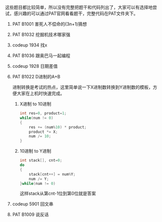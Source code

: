 这些题目都比较简单，所以没有完整把题干和代码列出了，大家可以有选择地尝试，感兴趣的可以通过PAT官网看看题干，完整代码在PAT文件夹下。

1. PAT B1001 害死人不偿命的(3n+1)猜想

2. PAT B1032 挖掘机技术哪家强

2. codeup 1934 找x

3. PAT B1036 跟奥巴马一起编程

3. codeup 1928 日期差值

4. PAT B1022 D进制的A+B

   进制转换是考试的热点，这里简单说一下X进制数转换到Y进制数的模板，方便大家在上机时快速完成。

   1. X进制 to 10进制

      ```c++
      int res=0, product=1;
      while(num != 0)
      {
          res += (num%10) * product;
          product *= X;
          num /= 10;
      }
      ```
      
   2. 10进制 to Y进制
   
      ```c++
      int stack[], cnt=0;
      do
      {
          stack[cnt++] = num%Y;
          num /= Y;
      }while(num != 0)
      ```
   
      这样stack从第cnt-1位到第0位就是答案
   
7. codeup 5901 回文串

5. PAT B1009 说反话
